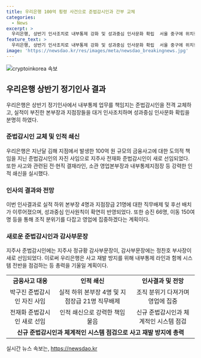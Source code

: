 ```yaml
---
title: 우리은행 100억 횡령 사건으로 준법감시인과 간부 교체
categories:
  - News
excerpt: >
  우리은행, 상반기 인사조치로 내부통제 강화 및 성과중심 인사문화 확립  서울 중구에 위치한 우리은행 본점이 상반기 정기인사에서 내부통제 업무를 담당하는 준법감시인을 교체했다. 이로써 100억 원 규모의 금융사고에 대한 책임을 지고 사임한 박구진 준법감시인을 대신하여 지주사 전재화 준법감시인이 채용되었다. 또한 실적 하위 본부장 4명과 지점장급 21명에 대한 직무배제와 후선 배치가 이뤄지는 등 성과중심 인사원칙이 강조되었다. 이러한 조취들을 통해 사고 재발 방지를 위한 노력과 영업에 대한 직원들의 집중도를 높이고자 하고 있다.
feature_text: >
  우리은행, 상반기 인사조치로 내부통제 강화 및 성과중심 인사문화 확립  서울 중구에 위치한 우리은행 본점이 상반기 정기인사에서 내부통제 업무를 담당하는 준법감시인을 교체했다. 이로써 100억 원 규모의 금융사고에 대한 책임을 지고 사임한 박구진 준법감시인을 대신하여 지주사 전재화 준법감시인이 채용되었다. 또한 실적 하위 본부장 4명과 지점장급 21명에 대한 직무배제와 후선 배치가 이뤄지는 등 성과중심 인사원칙이 강조되었다. 이러한 조취들을 통해 사고 재발 방지를 위한 노력과 영업에 대한 직원들의 집중도를 높이고자 하고 있다.
image: 'https://newsdao.kr/res/images/meta/newsdao_breakingnews.jpg'
---
```


<p><img src="https://newsdao.kr/res/images/meta/newsdao_breakingnews.jpg" alt="cryptoinkorea 속보" /></p>

<h2 data-ke-size="size26">우리은행 상반기 정기인사 결과</h2>

<p data-ke-size="size16">우리은행은 상반기 정기인사에서 내부통제 업무를 책임지는 준법감시인을 전격 교체하고, 실적이 부진한 본부장과 지점장들을 대거 인사조치하며 성과중심 인사문화 확립을 분명히 하였다.</p>

<h3>준법감시인 교체 및 인적 쇄신</h3>

<p data-ke-size="size16">우리은행은 지난달 김해 지점에서 발생한 100억 원 규모의 금융사고에 대한 도의적 책임을 지닌 준법감시인의 자진 사임으로 지주사 전재화 준법감시인이 새로 선임되었다. 또한 사고와 관련된 전·현직 결재라인, 소관 영업본부장과 내부통제지점장 등 강력한 인적 쇄신을 실시했다.</p>

<h3>인사의 결과와 전망</h3>

<p data-ke-size="size16">이번 인사결과로 실적 하위 본부장 4명과 지점장급 21명에 대한 직무배제 및 후선 배치가 이루어졌으며, 성과중심 인사원칙이 확연히 반영되었다. 또한 승진 66명, 이동 150여 명 등을 통해 조직 분위기를 다잡고 영업에 집중하겠다는 계획이다.</p>

<h3>새로운 준법감시인과 감사부문장</h3>

<p data-ke-size="size16">지주사 준법감시인에는 지주사 정규황 감사부문장이, 감사부문장에는 정찬호 부사장이 새로 선임되었다. 이로써 우리은행은 사고 재발 방지를 위해 내부통제 라인과 함께 시스템 전반을 점검하는 등 총력을 기울일 계획이다.</p>

<table>
    <tr>
        <td style="text-align: center; height: 17px;"><b>금융사고 대응</b></td>
        <td style="text-align: center; height: 17px;"><b>인적 쇄신</b></td>
        <td style="text-align: center; height: 17px;"><b>인사결과 및 전망</b></td>
    </tr>
    <tr>
        <td style="text-align: center; height: 17px;">박구진 준법감시인 자진 사임</td>
        <td style="text-align: center; height: 17px;">실적 하위 본부장 4명 및 지점장급 21명 직무배제</td>
        <td style="text-align: center; height: 17px;">조직 분위기 다져가며 영업에 집중</td>
    </tr>
    <tr>
        <td style="text-align: center; height: 17px;">전재화 준법감시인 새로 선임</td>
        <td style="text-align: center; height: 17px;">인적 쇄신으로 강력한 책임 물음</td>
        <td style="text-align: center; height: 17px;">신규 준법감시인과 체계적인 시스템 점검</td>
    </tr>
    <tr>
        <td colspan="3" style="text-align: center; height: 17px;"><b>신규 준법감시인과 체계적인 시스템 점검으로 사고 재발 방지에 총력</b></td>
    </tr>
</table>
실시간 뉴스 속보는, <a href="https://newsdao.kr" rel="dofollow">https://newsdao.kr</a>


